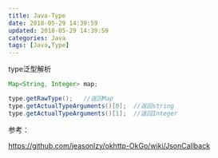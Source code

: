 ```yaml
---
title: Java-Type
date: 2018-05-29 14:39:59
updated: 2018-05-29 14:39:59
categories: Java
tags: [Java,Type]
---
```


type泛型解析

```java
Map<String, Integer> map;

type.getRawType();   //返回Map
type.getActualTypeArguments()[0];  //返回string
type.getActualTypeArguments()[1];  //返回Integer
```





参考：

https://github.com/jeasonlzy/okhttp-OkGo/wiki/JsonCallback